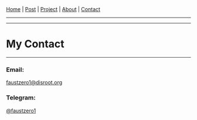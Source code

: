 <nav>
<a href="./index.html">Home</a>
|
<a href="./post.html">Post</a>
|
<a href="./project.html">Project</a>
|
<a href="./about.html">About</a>
|
<a href="./contact.html">Contact</a>
</nav>
</header>
<hr><hr>
<main>
<!-- Your Content Start After This Line -->


# My Contact

---

### Email:

[faustzero1@disroot.org](mailto:faustzero1@disroot.org)

### Telegram:

[@faustzero1](https://t.me/faustzero1) 
